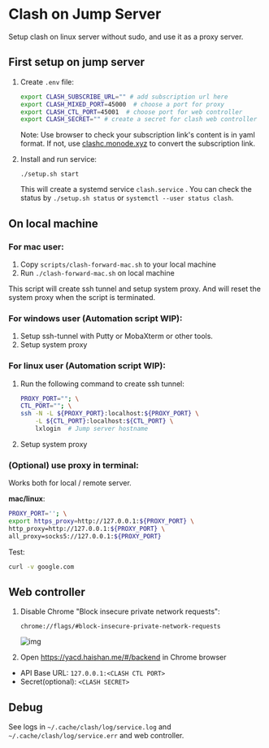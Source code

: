 # Clash on Jump Server

Setup clash on linux server without sudo, and use it as a proxy server.

## First setup on jump server

1. Create `.env` file:

   ```bash
   export CLASH_SUBSCRIBE_URL="" # add subscription url here
   export CLASH_MIXED_PORT=45000  # choose a port for proxy
   export CLASH_CTL_PORT=45001  # choose port for web controller
   export CLASH_SECRET="" # create a secret for clash web controller
   ```

   Note: Use browser to check your subscription link's content is in yaml format. If not, use [clashc.monode.xyz](https://clashc.monode.xyz) to convert the subscription link.

2. Install and run service:

   ```
   ./setup.sh start
   ```

   This will create a systemd service `clash.service` . You can check the status by `./setup.sh status` or `systemctl --user status clash`.

## On local machine

### For mac user:

1. Copy `scripts/clash-forward-mac.sh` to your local machine 
2. Run `./clash-forward-mac.sh` on local machine

This script will create ssh tunnel and setup system proxy. And will reset the system proxy when the script is terminated.

### For windows user (Automation script WIP):

1. Setup ssh-tunnel with Putty or MobaXterm or other tools.
2. Setup system proxy

### For linux user (Automation script WIP):

1. Run the following command to create ssh tunnel:
   ```bash
   PROXY_PORT=""; \
   CTL_PORT=""; \
   ssh -N -L ${PROXY_PORT}:localhost:${PROXY_PORT} \
       -L ${CTL_PORT}:localhost:${CTL_PORT} \
       lxlogin  # Jump server hostname
   ```

2. Setup system proxy

### (Optional) use proxy in terminal:

Works both for local / remote server.

**mac/linux**:
```bash
PROXY_PORT=''; \
export https_proxy=http://127.0.0.1:${PROXY_PORT} \
http_proxy=http://127.0.0.1:${PROXY_PORT} \
all_proxy=socks5://127.0.0.1:${PROXY_PORT}
```

Test:

```bash
curl -v google.com
```

## Web controller

1. Disable Chrome "Block insecure private network requests":
   ```
   chrome://flags/#block-insecure-private-network-requests
   ```

   ![img](https://user-images.githubusercontent.com/38437979/136690045-a457f1c7-73da-40f0-b6a6-b76d82ec674a.png)

2. Open <https://yacd.haishan.me/#/backend> in Chrome browser
  - API Base URL: `127.0.0.1:<CLASH CTL PORT>`
  - Secret(optional): `<CLASH SECRET>`

## Debug

See logs in `~/.cache/clash/log/service.log` and `~/.cache/clash/log/service.err` and web controller.


